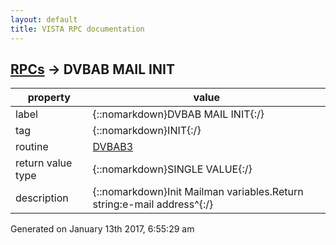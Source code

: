 ```yaml
---
layout: default
title: VISTA RPC documentation
---
```




## [RPCs](TableOfContent.md) &#8594; DVBAB MAIL INIT 

 property | value 
--- | --- 
 label | {::nomarkdown}DVBAB MAIL INIT{:/}
 tag | {::nomarkdown}INIT{:/}
 routine | [DVBAB3](http://code.osehra.org/dox/Routine_DVBAB3_source.html)
 return value type | {::nomarkdown}SINGLE VALUE{:/}
 description | {::nomarkdown}Init Mailman variables.Return string:e-mail address^{:/}




 Generated on January 13th 2017, 6:55:29 am